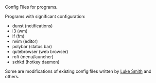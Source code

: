 Config Files for programs.

Programs with significant configuration:
* dunst (notifications)
* i3 (wm)
* lf (fm)
* nvim (editor)
* polybar (status bar)
* qutebrowser (web browser)
* rofi (menu/launcher)
* sxhkd (hotkey daemon)

Some are modifications of existing config files written by [Luke Smith](https://github.com/LukeSmithxyz) and others.

